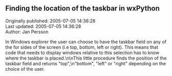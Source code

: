 ## Finding the location of the taskbar in wxPython  
Originally published: 2005-07-05 14:36:28  
Last updated: 2005-07-05 14:36:28  
Author: Jan Persson  
  
In Windows explorer the user can choose to have the taskbar field on any of the for sides of the screen (i.e top, bottom, left or right). This means that code that needs to display windows relative to this selection has to know where the taskbar is placed.\n\nThis little procedure finds the position of the taskbar field and returns "top",\n"bottom", "left" or "right" depending on the choice of the user.